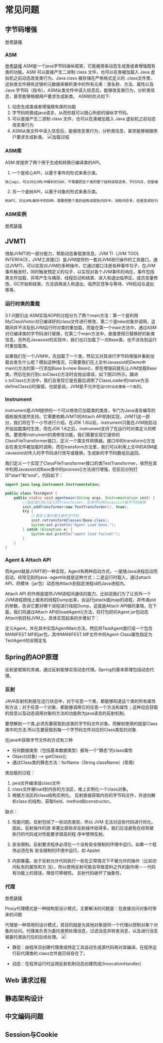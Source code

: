 # 常见问题

## 字节码增强
[参考链接](https://tech.meituan.com/2019/09/05/java-bytecode-enhancement.html)

### ASM
[参考链接](https://juejin.cn/post/6844903641841680397?spm=a2c6h.12873639.article-detail.6.32706ab23Stgmi)
ASM是一个java字节码操纵框架，它能被用来动态生成类或者增强既有类的功能。ASM 可以直接产生二进制 class 文件，也可以在类被加载入 Java 虚拟机之前动态改变类行为。Java class 被存储在严格格式定义的 .class文件里，这些类文件拥有足够的元数据来解析类中的所有元素：类名称、方法、属性以及 Java 字节码（指令）。ASM从类文件中读入信息后，能够改变类行为，分析类信息，甚至能够根据用户要求生成新类。
ASM的优点如下:

1. 动态生成类或者增强既有类的功能
2. 字节码转换成java语言，从而你就可以随心所欲的操纵字节码。
3. 可以直接产生二进制 class 文件，也可以在类被加载入 Java 虚拟机之前动态改变类行为
4. ASM从类文件中读入信息后，能够改变类行为，分析类信息，甚至能够根据用户要求生成新类。
![加载过程](./.img/asmProcessing.png)

### ASM库

ASM 库提供了两个用于生成和转换已编译类的API。

1. 一个是核心API，以基于事件的形式来表示类。
```txt
核心api，可以对比XML中解析的SAX，不需要把这个类的整个结构读取进来，节约内存，但是编程难度较大。在采用基于事件的模型时，类是用一系列事件来表示的，每个事件表示类的一个元素，比如它的一个字段、一个方法声明、一条指令，等等。基于事件的API定义了一组可能事件，以及这些事件必须遵循的发生顺序，还􁨀供了一个类分析器，为每个被分析元素生成一个事件，还􁨀供一个类写入器，由这些事件的序列生成经过编译的类。
```
2. 另一个是树API，以基于对象的形式来表示类。

```txt
树API，对比XML解析中的DOM，需要把整个类的结构读取到内存中，消耗内存多，但是变成较为简单
```
### ASM实例
[参考链接](https://blog.csdn.net/m0_37583655/article/details/122680988)

## JVMTI 
借助JVMTI的一部分能力，帮助动态重载类信息。JVM TI（JVM TOOL INTERFACE，JVM工具接口）是JVM提供的一套对JVM进行操作的工具接口。通过JVMTI，可以实现对JVM的多种操作，它通过接口注册各种事件勾子，在JVM事件触发时，同时触发预定义的勾子，以实现对各个JVM事件的响应，事件包括类文件加载、异常产生与捕获、线程启动和结束、进入和退出临界区、成员变量修改、GC开始和结束、方法调用进入和退出、临界区竞争与等待、VM启动与退出等等。
### 运行时类的重载
3.1 问题引出
ASM实现AOP的过程分为了两个main方法：第一个是利用MyClassVisitor对已编译好的class文件进行修改，第二个是new对象并调用。这期间并不涉及到JVM运行时对类的重加载，而是在第一个main方法中，通过ASM对已编译类的字节码进行替换，在第二个main方法中，直接使用已替换好的新类信息。另外在Javassist的实现中，我们也只加载了一次Base类，也不涉及到运行时重加载类。

如果我们在一个JVM中，先加载了一个类，然后又对其进行字节码增强并重新加载会发生什么呢？模拟这种情况，只需要我们在上文中Javassist的Demo中main()方法的第一行添加Base b=new Base()，即在增强前就先让JVM加载Base类，然后在执行到c.toClass()方法时会抛出错误，如下图20所示。跟进c.toClass()方法中，我们会发现它是在最后调用了ClassLoader的native方法defineClass()时报错。也就是说，JVM是不允许在`运行时动态重载一个类`的。
### Instrument
instrument是JVM提供的一个可以修改已加载类的类库，专门为Java语言编写的插桩服务提供支持。它需要依赖JVMTI的Attach API机制实现，JVMTI这一部分，我们将在下一小节进行介绍。在JDK 1.6以前，instrument只能在JVM刚启动开始加载类时生效，而在JDK 1.6之后，instrument支持了在运行时对类定义的修改。要使用instrument的类修改功能，我们需要实现它提供的ClassFileTransformer接口，定义一个类文件转换器。接口中的transform()方法会在类文件被加载时调用，而在transform方法里，我们可以利用上文中的ASM或Javassist对传入的字节码进行改写或替换，生成新的字节码数组后返回。

我们定义一个实现了ClassFileTransformer接口的类TestTransformer，依然在其中利用Javassist对Base类中的process()方法进行增强，在前后分别打印“start”和“end”，代码如下：
```java
import java.lang.instrument.Instrumentation;

public class TestAgent {
    public static void agentmain(String args, Instrumentation inst) {
        //指定我们自己定义的Transformer，在其中利用Javassist做字节码替换
        inst.addTransformer(new TestTransformer(), true);
        try {
            //重定义类并载入新的字节码
            inst.retransformClasses(Base.class);
            System.out.println("Agent Load Done.");
        } catch (Exception e) {
            System.out.println("agent load failed!");
        }
    }
}
```

### Agent & Attach API


而Agent就是JVMTI的一种实现，Agent有两种启动方式，一是随Java进程启动而启动，经常见到的java -agentlib就是这种方式；二是运行时载入，通过attach API，将模块（jar包）动态地Attach到指定进程id的Java进程内。

Attach API 的作用是提供JVM进程间通信的能力，比如说我们为了让另外一个JVM进程把线上服务的线程Dump出来，会运行jstack或jmap的进程，并传递pid的参数，告诉它要对哪个进程进行线程Dump，这就是Attach API做的事情。在下面，我们将通过Attach API的loadAgent()方法，将打包好的Agent jar包动态Attach到目标JVM上。具体实现起来的步骤如下：

定义Agent，并在其中实现AgentMain方法，然后将TestAgent类打成一个包含MANIFEST.MF的jar包，其中MANIFEST.MF文件中将Agent-Class属性指定为TestAgent的全限定名


## Spring的AOP原理
反射是框架的灵魂，通过反射能够实现动态代理。Spring的基本原理包括动态代理。
### 反射
JAVA反射机制是在运行状态中，对于任意一个类，都能够知道这个类的所有属性和方法；对于任意一个对象，都能够调用它的任意一个方法和属性；这种动态获取的信息以及动态调用对象的方法的功能称为java语言的反射机制。

要想解剖一个类,必须先要获取到该类的字节码文件对象。而解剖使用的就是Class类中的方法.所以先要获取到每一个字节码文件对应的Class类型的对象.

在java中获取字节文件的方式有三种

- 任何数据类型（包括基本数据类型）都有一个“静态”的class属性
- Object(对象) ——> getClass();
- 通过Class类的静态方法：forName（String className）(常用)


类加载的过程：
1. java文件编译成class文件
2. class文件被load到内存的方法区，堆上实例化一个class对象。
3. 根据方法区的class结构实例化。
反射直接获取内存的字节码文件，并逆向解析class 的结构，获取field、method和constructor。

缺点：

1. 性能问题。反射包括了一些动态类型，所以 JVM 无法对这些代码进行优化。因此，反射操作的效 
率要比那些非反射操作低得多。我们应该避免在经常被 执行的代码或对性能要求很高的程 
序中使用反射。

2. 安全限制。反射要求程序必须在一个没有安全限制的环境中运行。如果一个程序必须在有 
安全限制的环境中运行，如 Applet

3. 内部暴露。由于反射允许代码执行一些在正常情况下不被允许的操作（比如访问私有的属性和方 
法），所以使用反射可能会导致意料之外的副作用－－代码有功能上的错误，降低可移植性。 
反射代码破坏了抽象性，


### 代理
[参考链接](https://blog.csdn.net/hejingyuan6/article/details/36203505?ops_request_misc=%257B%2522request%255Fid%2522%253A%2522165328302716781683939226%2522%252C%2522scm%2522%253A%252220140713.130102334..%2522%257D&request_id=165328302716781683939226&biz_id=0&utm_medium=distribute.pc_search_result.none-task-blog-2~all~baidu_landing_v2~default-4-36203505-null-null.142^v10^pc_search_result_control_group,157^v4^control&utm_term=%E5%8A%A8%E6%80%81%E4%BB%A3%E7%90%86+%E9%9D%99%E6%80%81%E4%BB%A3%E7%90%86&spm=1018.2226.3001.4187)

Proxy代理模式是一种结构型设计模式，主要解决的问题是：在直接访问对象时带来的问题

 

代理是一种常用的设计模式，其目的就是为其他对象提供一个代理以控制对某个对象的访问。代理类负责为委托类预处理消息，过滤消息并转发消息，以及进行消息被委托类执行后的后续处理。
![](./.img/ProxyStructure.png)

- 静态：由程序员创建代理类或特定工具自动生成源代码再对其编译。在程序运行前代理类的.class文件就已经存在了。

- 动态：在程序运行时运用反射机制动态创建而成(InvocationHandler)



## Web 请求过程


## 静态架构设计


## 中文编码问题

## Session与Cookie